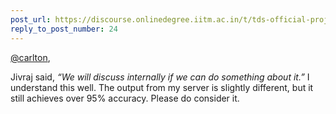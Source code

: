 ```yaml
---
post_url: https://discourse.onlinedegree.iitm.ac.in/t/tds-official-project1-discrepencies/171141/58
reply_to_post_number: 24
---
```

[@carlton](/u/carlton),

Jivraj said, *“We will discuss internally if we can do something about it.”* I understand this well. The output from my server is slightly different, but it still achieves over 95% accuracy. Please do consider it.